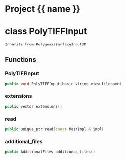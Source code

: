 <script setup>
import {useRoute} from 'vitepress'
const {path} = useRoute()
const tokens = path.split('/')
const words = tokens[2].split('-');
for (let i = 0; i < words.length; i++) {
    words[i] = words[i].charAt(0).toUpperCase() + words[i].slice(1);
    words[i] = words[i].replace('geode', 'Geode')
}
const name = words.join('-');
</script>
# Project {{ name }}

# class PolyTIFFInput


```cpp
Inherits from PolygonalSurfaceInput3D
```



## Functions

### PolyTIFFInput

```cpp
public void PolyTIFFInput(basic_string_view filename)
```


### extensions

```cpp
public vector extensions()
```


### read

```cpp
public unique_ptr read(const MeshImpl & impl)
```


### additional_files

```cpp
public AdditionalFiles additional_files()
```




